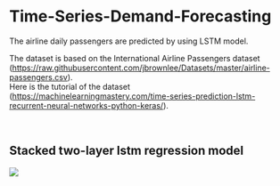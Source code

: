 # Time-Series-Demand-Forecasting
The airline daily passengers are predicted by using LSTM model.

The dataset is based on the International Airline Passengers dataset (https://raw.githubusercontent.com/jbrownlee/Datasets/master/airline-passengers.csv).  
Here is the tutorial of the dataset (https://machinelearningmastery.com/time-series-prediction-lstm-recurrent-neural-networks-python-keras/).

<br>

## Stacked two-layer lstm regression model

![](https://user-images.githubusercontent.com/30923675/78865607-dc5d7d00-7a78-11ea-95ea-13a8f25a57c0.png)